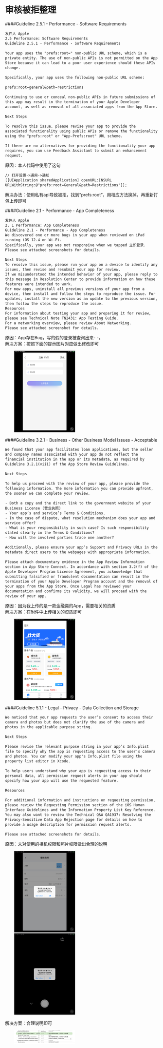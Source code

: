# 审核被拒整理

####Guideline 2.5.1 - Performance - Software Requirements

```
发件人 Apple
2.5 Performance: Software Requirements
Guideline 2.5.1 - Performance - Software Requirements

Your app uses the "prefs:root=" non-public URL scheme, which is a private entity. The use of non-public APIs is not permitted on the App Store because it can lead to a poor user experience should these APIs change.

Specifically, your app uses the following non-public URL scheme:

prefs:root=general&path=restrictions

Continuing to use or conceal non-public APIs in future submissions of this app may result in the termination of your Apple Developer account, as well as removal of all associated apps from the App Store.

Next Steps

To resolve this issue, please revise your app to provide the associated functionality using public APIs or remove the functionality using the "prefs:root" or "App-Prefs:root" URL scheme.

If there are no alternatives for providing the functionality your app requires, you can use Feedback Assistant to submit an enhancement request.
```
原因：本人代码中使用了这句

```
// 打开设置->通用->通知
[[UIApplication sharedApplication] openURL:[NSURL URLWithString:@"prefs:root=General&path=Restrictions"]];

```
解决办法：使用私有api导致被拒，找到”prefs:root”，用相应方法换掉，再重新打包上传即可

####Guideline 2.1 - Performance - App Completeness
```
发件人 Apple
2. 1 Performance: App Completeness
Guideline 2.1 - Performance - App Completeness
We discovered one or more bugs in your app when reviewed on iPad running iOS 12.4 on Wi-Fi.
Specifically, your app was not responsive when we tapped 立即登录.
Please see attached screenshots for details.

Next Steps
To resolve this issue, please run your app on a device to identify any issues, then revise and resubmit your app for review.
If we misunderstood the intended behavior of your app, please reply to this message in Resolution Center to provide information on how these features were intended to work.
For new apps, uninstall all previous versions of your app from a device, then install and follow the steps to reproduce the issue. For updates, install the new version as an update to the previous version, then follow the steps to reproduce the issue.
Resources
For information about testing your app and preparing it for review, please see Technical Note TN2431: App Testing Guide. 
For a networking overview, please review About Networking.
Please see attached screenshot for details.
```
原因：App存在Bug，写的假的登录被查询出来- -。  
解决方案：按照下面的提示图片对应做出修改即可
<p align="left">
  <img width="200" src="Res/attachment-3460249776782690919Screenshot-0731-143407.png" hspace="30px" />
</p>


####Guideline 3.2.1 - Business - Other Business Model Issues - Acceptable
```
We found that your app facilitates loan applications, but the seller and company names associated with your app do not reflect the financial institution in the app or its metadata, as required by Guideline 3.2.1(viii) of the App Store Review Guidelines.

Next Steps

To help us proceed with the review of your app, please provide the following information. The more information you can provide upfront, the sooner we can complete your review.

- Both a copy and the direct link to the government website of your Business License (营业执照)
- Your app’s and service’s Terms & Conditions. 
- In the case of dispute, what resolution mechanism does your app and service offer? 
- What is your responsibility in such case? Is such responsibility stated clearly in the Terms & Conditions? 
- How will the involved parties trace one another?

Additionally, please ensure your app’s Support and Privacy URLs in the metadata direct users to the webpages with appropriate information.

Please attach documentary evidence in the App Review Information section in App Store Connect. In accordance with section 3.2(f) of the Apple Developer Program License Agreement, you acknowledge that submitting falsified or fraudulent documentation can result in the termination of your Apple Developer Program account and the removal of your apps from the App Store. Once Legal has reviewed your documentation and confirms its validity, we will proceed with the review of your app.
```
原因：因为我上传的是一款金融类的App，需要相关的资质  
解决方案：在附件中上传相关的资质即可
<p align="left">
  <img width="200" src="Res/attachment-9107622485763492313Screenshot-0830-074503.png" hspace="30px" />
</p>


####Guideline 5.1.1 - Legal - Privacy - Data Collection and Storage
```
We noticed that your app requests the user’s consent to access their camera and photos but does not clarify the use of the camera and photos in the applicable purpose string.

Next Steps

Please revise the relevant purpose string in your app’s Info.plist file to specify why the app is requesting access to the user's camera and photos. You can modify your app's Info.plist file using the property list editor in Xcode.

To help users understand why your app is requesting access to their personal data, all permission request alerts in your app should specify how your app will use the requested feature.

Resources

For additional information and instructions on requesting permission, please review the Requesting Permission section of the iOS Human Interface Guidelines and the Information Property List Key Reference. You may also want to review the Technical Q&A QA1937: Resolving the Privacy-Sensitive Data App Rejection page for details on how to provide a usage description for permission request alerts.

Please see attached screenshots for details.
```
原因：未对使用的相机权限和照片权限做出合理的说明  
<p align="left">
  <img width="200" src="Res/attachment-4334059830505747245Screenshot-0830-074604.png" hspace="30px" />
  <img width="200" src="Res/attachment-14539563183203939087Screenshot-0830-074609.png" hspace="30px" />
</p>
解决方案：合理说明即可
<p align="left">
  <img width="200" src="Res/WX20190902-093628@2x.png" hspace="30px" />
</p>